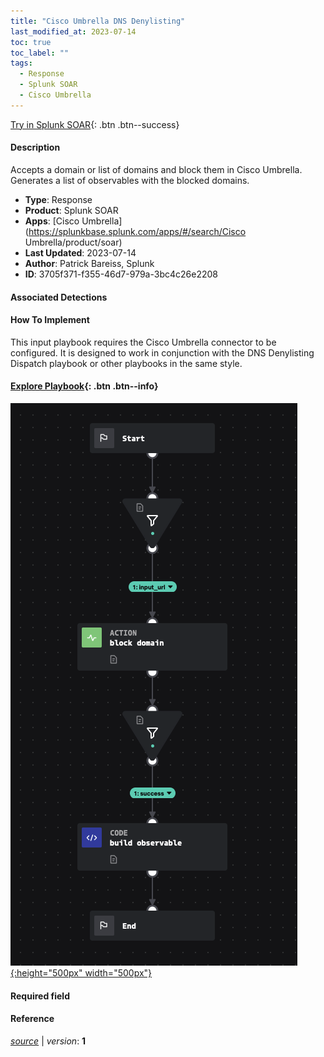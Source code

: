```yaml
---
title: "Cisco Umbrella DNS Denylisting"
last_modified_at: 2023-07-14
toc: true
toc_label: ""
tags:
  - Response
  - Splunk SOAR
  - Cisco Umbrella
---
```


[Try in Splunk SOAR](https://www.splunk.com/en_us/software/splunk-security-orchestration-and-automation.html){: .btn .btn--success}

#### Description

Accepts a domain or list of domains and block them in Cisco Umbrella. Generates a list of observables with the blocked domains.

- **Type**: Response
- **Product**: Splunk SOAR
- **Apps**: [Cisco Umbrella](https://splunkbase.splunk.com/apps/#/search/Cisco Umbrella/product/soar)
- **Last Updated**: 2023-07-14
- **Author**: Patrick Bareiss, Splunk
- **ID**: 3705f371-f355-46d7-979a-3bc4c26e2208

#### Associated Detections


#### How To Implement
This input playbook requires the Cisco Umbrella connector to be configured. It is designed to work in conjunction with the DNS Denylisting Dispatch playbook or other playbooks in the same style.


#### [Explore Playbook](https://splunk.github.io/soar-playbook-viewer/?playbook=https://raw.githubusercontent.com/phantomcyber/playbooks/latest/Cisco_Umbrella_DNS_Denylisting.json){: .btn .btn--info}

[![explore](https://raw.githubusercontent.com/splunk/security_content/develop/playbooks/Cisco_Umbrella_DNS_Denylisting.png){:height="500px" width="500px"}](https://splunk.github.io/soar-playbook-viewer/?playbook=https://raw.githubusercontent.com/phantomcyber/playbooks/latest/Cisco_Umbrella_DNS_Denylisting.json)

#### Required field


#### Reference



[*source*](https://github.com/splunk/security_content/tree/develop/playbooks/Cisco_Umbrella_DNS_Denylisting.yml) \| *version*: **1**